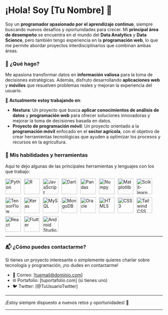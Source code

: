 # ¡Hola! Soy [Tu Nombre] 👋

Soy un **programador apasionado por el aprendizaje continuo**, siempre buscando nuevos desafíos y oportunidades para crecer. Mi **principal área de desempeño** se encuentra en el mundo del **Data Analytics** y **Data Science**, pero también tengo experiencia en la **programación web**, lo que me permite abordar proyectos interdisciplinarios que combinan ambas áreas.

### 🚀 ¿Qué hago?
Me apasiona transformar datos en **información valiosa** para la toma de decisiones estratégicas. Además, disfruto desarrollando **aplicaciones web** y **móviles** que resuelven problemas reales y mejoran la experiencia del usuario.

🔭 **Actualmente estoy trabajando en**:
- **Nextura**: Un proyecto que busca **aplicar conocimientos de análisis de datos** y **programación web** para ofrecer soluciones innovadoras y mejorar la toma de decisiones basada en datos.
- **Proyecto de programación móvil**: Un proyecto orientado a la **programación móvil** enfocado en el **sector agrícola**, con el objetivo de crear herramientas tecnológicas que ayuden a optimizar los procesos y recursos en la agricultura.

### 🔧 Mis habilidades y herramientas

Aquí te dejo algunas de las principales herramientas y lenguajes con los que trabajo:

<div style="display: flex; flex-wrap: wrap; gap: 10px;">
    <img alt="Python" width="50px" src="https://cdn.jsdelivr.net/gh/devicons/devicon@latest/icons/python/python-original-wordmark.svg" />
    <img alt="R" width="50px" src="https://cdn.jsdelivr.net/gh/devicons/devicon@latest/icons/r/r-original.svg" />
    <img alt="JavaScript" width="50px" src="https://cdn.jsdelivr.net/gh/devicons/devicon@latest/icons/javascript/javascript-original.svg" />
    <img alt="Dart" width="50px" src="https://cdn.jsdelivr.net/gh/devicons/devicon@latest/icons/dart/dart-original-wordmark.svg" />
    <img alt="Pandas" width="50px" src="https://cdn.jsdelivr.net/gh/devicons/devicon@latest/icons/pandas/pandas-original.svg" />
    <img alt="Numpy" width="50px" src="https://cdn.jsdelivr.net/gh/devicons/devicon@latest/icons/numpy/numpy-original-wordmark.svg" />
    <img alt="Matplotlib" width="50px" src="https://cdn.jsdelivr.net/gh/devicons/devicon@latest/icons/matplotlib/matplotlib-plain-wordmark.svg" />
    <img alt="Scikit-learn" width="50px" src="https://cdn.jsdelivr.net/gh/devicons/devicon@latest/icons/scikitlearn/scikitlearn-original.svg" />
    <img alt="TensorFlow" width="50px" src="https://cdn.jsdelivr.net/gh/devicons/devicon@latest/icons/tensorflow/tensorflow-original.svg" />
    <img alt="Keras" width="50px" src="https://cdn.jsdelivr.net/gh/devicons/devicon@latest/icons/keras/keras-original-wordmark.svg" />
    <img alt="MySQL" width="50px" src="https://cdn.jsdelivr.net/gh/devicons/devicon@latest/icons/mysql/mysql-original-wordmark.svg" />
    <img alt="MongoDB" width="50px" src="https://cdn.jsdelivr.net/gh/devicons/devicon@latest/icons/mongodb/mongodb-original-wordmark.svg" />
    <img alt="Oracle" width="50px" src="https://cdn.jsdelivr.net/gh/devicons/devicon@latest/icons/oracle/oracle-original.svg" />
    <img alt="HTML5" width="50px" src="https://cdn.jsdelivr.net/gh/devicons/devicon@latest/icons/html5/html5-original-wordmark.svg" />
    <img alt="CSS3" width="50px" src="https://cdn.jsdelivr.net/gh/devicons/devicon@latest/icons/css3/css3-original.svg" />
    <img alt="Tailwind CSS" width="50px" src="https://cdn.jsdelivr.net/gh/devicons/devicon@latest/icons/tailwindcss/tailwindcss-original.svg" />
    <img alt="React" width="50px" src="https://cdn.jsdelivr.net/gh/devicons/devicon@latest/icons/react/react-original.svg" />
    <img alt="Flutter" width="50px" src="https://cdn.jsdelivr.net/gh/devicons/devicon@latest/icons/flutter/flutter-original.svg" />
    <img alt="Android Studio" width="50px" src="https://cdn.jsdelivr.net/gh/devicons/devicon@latest/icons/androidstudio/androidstudio-original.svg" />
</div>

---

### 📬 ¿Cómo puedes contactarme?
Si tienes un proyecto interesante o simplemente quieres charlar sobre tecnología y programación, ¡no dudes en contactarme!

- 📧 Correo: [tuemail@dominio.com]
- 🌐 Portafolio: [tuportafolio.com] (si tienes uno)
- 🐦 Twitter: [@TuUsuarioTwitter]

---

¡Estoy siempre dispuesto a nuevos retos y oportunidades! 🚀

---

